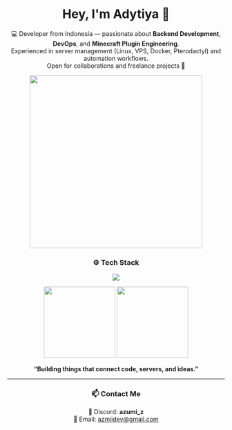 <h1 align="center">Hey, I'm Adytiya 👋</h1>

<p align="center">
  💻 Developer from Indonesia — passionate about <b>Backend Development</b>, <b>DevOps</b>, and <b>Minecraft Plugin Engineering</b>.<br>
  Experienced in server management (Linux, VPS, Docker, Pterodactyl) and automation workflows.<br>
  Open for collaborations and freelance projects 🚀
</p>

<p align="center">
  <img src="https://i.pinimg.com/originals/a8/e5/9c/a8e59cd6a342cc3df98f793229f8bc91.gif" width="400"/>
</p>

<h3 align="center">⚙️ Tech Stack</h3>

<p align="center">
  <a href="https://skillicons.dev">
    <img src="https://skillicons.dev/icons?i=java,nodejs,js,py,php,cpp,react,docker,linux,mysql,gcp,git,github,bash,cloudflare,vscode,idea" />
  </a>
</p>

<p align="center">
  <img src="https://github-readme-stats.vercel.app/api?username=AzmiiD&show_icons=true&theme=radical" height="165" />
  <img src="https://github-readme-stats.vercel.app/api/top-langs/?username=AzmiiD&layout=compact&theme=radical" height="165" />
</p>

<p align="center">
  <b>“Building things that connect code, servers, and ideas.”</b>
</p>

---

<h3 align="center">📫 Contact Me</h3>

<p align="center">
  💬 Discord: <b>azumi_z</b><br>
  📧 Email: <a href="mailto:pundiripi@gmail.com">azmiidev@gmail.com</a>
</p>
